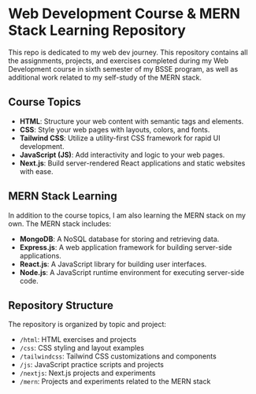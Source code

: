 # Web Development Course & MERN Stack Learning Repository

This repo is dedicated to my web dev journey.
This repository contains all the assignments, projects, and exercises completed during my Web Development course in sixth semester of my BSSE program, as well as additional work related to my self-study of the MERN stack.

## Course Topics

- **HTML**: Structure your web content with semantic tags and elements.
- **CSS**: Style your web pages with layouts, colors, and fonts.
- **Tailwind CSS**: Utilize a utility-first CSS framework for rapid UI development.
- **JavaScript (JS)**: Add interactivity and logic to your web pages.
- **Next.js**: Build server-rendered React applications and static websites with ease.

## MERN Stack Learning

In addition to the course topics, I am also learning the MERN stack on my own. The MERN stack includes:

- **MongoDB**: A NoSQL database for storing and retrieving data.
- **Express.js**: A web application framework for building server-side applications.
- **React.js**: A JavaScript library for building user interfaces.
- **Node.js**: A JavaScript runtime environment for executing server-side code.

## Repository Structure

The repository is organized by topic and project:

- `/html`: HTML exercises and projects
- `/css`: CSS styling and layout examples
- `/tailwindcss`: Tailwind CSS customizations and components
- `/js`: JavaScript practice scripts and projects
- `/nextjs`: Next.js projects and experiments
- `/mern`: Projects and experiments related to the MERN stack

